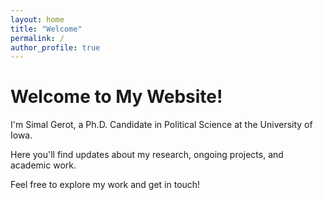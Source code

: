 ```yaml
---
layout: home
title: "Welcome"
permalink: /
author_profile: true
---
```


# Welcome to My Website!

I'm Simal Gerot, a Ph.D. Candidate in Political Science at the University of Iowa.

Here you'll find updates about my research, ongoing projects, and academic work.

Feel free to explore my work and get in touch!
